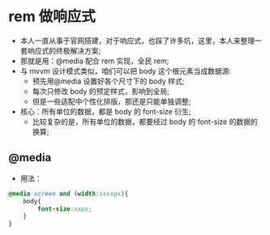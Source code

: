 # rem 做响应式

- 本人一直从事于官网搭建，对于响应式，也踩了许多坑，这里，本人来整理一套响应式的终极解决方案;
- 那就是用：@media 配合 rem 实现，全民 rem;
- 与 mvvm 设计模式类似，咱们可以把 body 这个根元素当成数据源:
  - 预先用@media 设置好各个尺寸下的 body 样式;
  - 每次只修改 body 的预定样式，影响到全局;
  - 但是一些适配中个性化排版，那还是只能单独调整;
- 核心：所有单位的数据，都是 body 的 font-size 衍生;
  - 比较复杂的是，所有单位的数据，都要经过 body 的 font-size 的数据的换算;

## @media

- 用法：

```css
@media screen and (width:xxxxpx){
    body{
        font-size:xxpx;
    }
}
```
